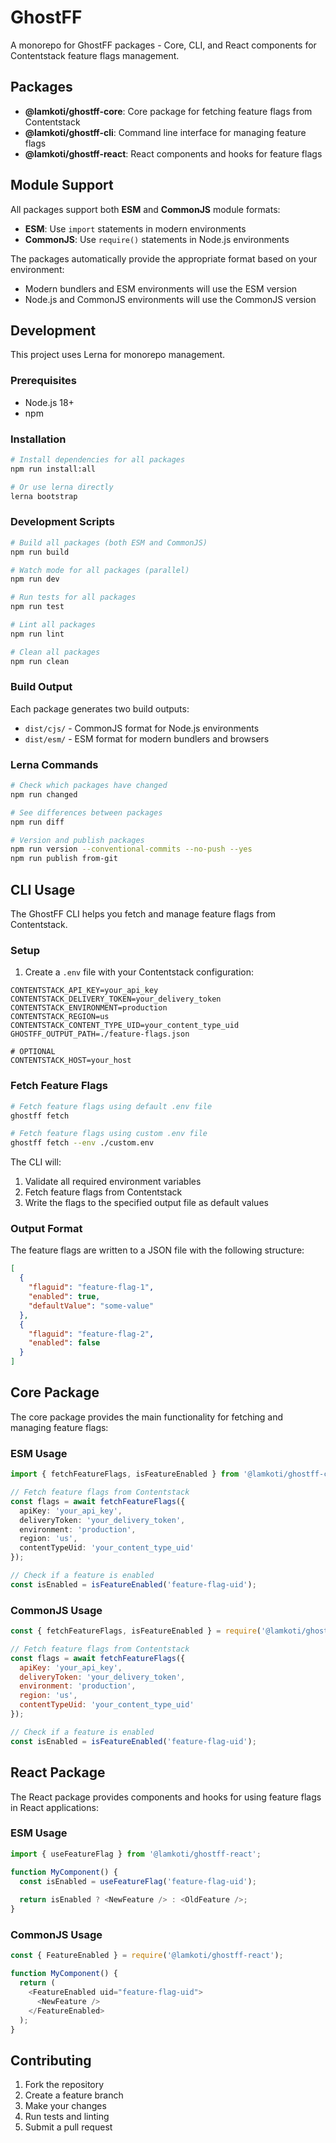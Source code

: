 # GhostFF

A monorepo for GhostFF packages - Core, CLI, and React components for Contentstack feature flags management.

## Packages

- **@lamkoti/ghostff-core**: Core package for fetching feature flags from Contentstack
- **@lamkoti/ghostff-cli**: Command line interface for managing feature flags
- **@lamkoti/ghostff-react**: React components and hooks for feature flags

## Module Support

All packages support both **ESM** and **CommonJS** module formats:

- **ESM**: Use `import` statements in modern environments
- **CommonJS**: Use `require()` statements in Node.js environments

The packages automatically provide the appropriate format based on your environment:
- Modern bundlers and ESM environments will use the ESM version
- Node.js and CommonJS environments will use the CommonJS version

## Development

This project uses Lerna for monorepo management.

### Prerequisites

- Node.js 18+
- npm

### Installation

```bash
# Install dependencies for all packages
npm run install:all

# Or use lerna directly
lerna bootstrap
```

### Development Scripts

```bash
# Build all packages (both ESM and CommonJS)
npm run build

# Watch mode for all packages (parallel)
npm run dev

# Run tests for all packages
npm run test

# Lint all packages
npm run lint

# Clean all packages
npm run clean
```

### Build Output

Each package generates two build outputs:
- `dist/cjs/` - CommonJS format for Node.js environments
- `dist/esm/` - ESM format for modern bundlers and browsers

### Lerna Commands

```bash
# Check which packages have changed
npm run changed

# See differences between packages
npm run diff

# Version and publish packages
npm run version --conventional-commits --no-push --yes
npm run publish from-git
```

## CLI Usage

The GhostFF CLI helps you fetch and manage feature flags from Contentstack.

### Setup

1. Create a `.env` file with your Contentstack configuration:

```env
CONTENTSTACK_API_KEY=your_api_key
CONTENTSTACK_DELIVERY_TOKEN=your_delivery_token
CONTENTSTACK_ENVIRONMENT=production
CONTENTSTACK_REGION=us
CONTENTSTACK_CONTENT_TYPE_UID=your_content_type_uid
GHOSTFF_OUTPUT_PATH=./feature-flags.json

# OPTIONAL
CONTENTSTACK_HOST=your_host
```

### Fetch Feature Flags

```bash
# Fetch feature flags using default .env file
ghostff fetch

# Fetch feature flags using custom .env file
ghostff fetch --env ./custom.env
```

The CLI will:
1. Validate all required environment variables
2. Fetch feature flags from Contentstack
3. Write the flags to the specified output file as default values

### Output Format

The feature flags are written to a JSON file with the following structure:

```json
[
  {
    "flaguid": "feature-flag-1",
    "enabled": true,
    "defaultValue": "some-value"
  },
  {
    "flaguid": "feature-flag-2",
    "enabled": false
  }
]
```

## Core Package

The core package provides the main functionality for fetching and managing feature flags:

### ESM Usage
```typescript
import { fetchFeatureFlags, isFeatureEnabled } from '@lamkoti/ghostff-core';

// Fetch feature flags from Contentstack
const flags = await fetchFeatureFlags({
  apiKey: 'your_api_key',
  deliveryToken: 'your_delivery_token',
  environment: 'production',
  region: 'us',
  contentTypeUid: 'your_content_type_uid'
});

// Check if a feature is enabled
const isEnabled = isFeatureEnabled('feature-flag-uid');
```

### CommonJS Usage
```javascript
const { fetchFeatureFlags, isFeatureEnabled } = require('@lamkoti/ghostff-core');

// Fetch feature flags from Contentstack
const flags = await fetchFeatureFlags({
  apiKey: 'your_api_key',
  deliveryToken: 'your_delivery_token',
  environment: 'production',
  region: 'us',
  contentTypeUid: 'your_content_type_uid'
});

// Check if a feature is enabled
const isEnabled = isFeatureEnabled('feature-flag-uid');
```

## React Package

The React package provides components and hooks for using feature flags in React applications:

### ESM Usage
```typescript
import { useFeatureFlag } from '@lamkoti/ghostff-react';

function MyComponent() {
  const isEnabled = useFeatureFlag('feature-flag-uid');
  
  return isEnabled ? <NewFeature /> : <OldFeature />;
}
```

### CommonJS Usage
```javascript
const { FeatureEnabled } = require('@lamkoti/ghostff-react');

function MyComponent() {
  return (
    <FeatureEnabled uid="feature-flag-uid">
      <NewFeature />
    </FeatureEnabled>
  );
}
```

## Contributing

1. Fork the repository
2. Create a feature branch
3. Make your changes
4. Run tests and linting
5. Submit a pull request
